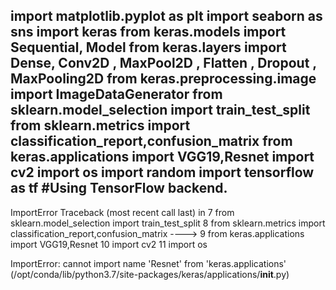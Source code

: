 
import matplotlib.pyplot as plt
import seaborn as sns
import keras
from keras.models import Sequential, Model
from keras.layers import Dense, Conv2D , MaxPool2D , Flatten , Dropout , MaxPooling2D
from keras.preprocessing.image import ImageDataGenerator
from sklearn.model_selection import train_test_split
from sklearn.metrics import classification_report,confusion_matrix
from keras.applications import VGG19,Resnet
import cv2
import os
import random
import tensorflow as tf
#Using TensorFlow backend.
---------------------------------------------------------------------------
ImportError                               Traceback (most recent call last)
<ipython-input-2-1862f7dd4efc> in <module>
      7 from sklearn.model_selection import train_test_split
      8 from sklearn.metrics import classification_report,confusion_matrix
----> 9 from keras.applications import VGG19,Resnet
     10 import cv2
     11 import os

ImportError: cannot import name 'Resnet' from 'keras.applications' (/opt/conda/lib/python3.7/site-packages/keras/applications/__init__.py)
